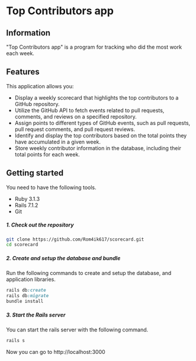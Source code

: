 <h1> Top Contributors app </h1>

## Information

"Top Contributors app" is a program for tracking who did the most work each week.

## Features

This application allows you:

* Display a weekly scorecard that highlights the top contributors to a GitHub repository.
* Utilize the GitHub API to fetch events related to pull requests, comments, and reviews on a specified repository.
* Assign points to different types of GitHub events, such as pull requests, pull request comments, and pull request reviews.
* Identify and display the top contributors based on the total points they have accumulated in a given week.
* Store weekly contributor information in the database, including their total points for each week.

## Getting started

You need to have the following tools.

- Ruby 3.1.3
- Rails 7.1.2
- Git

##### 1. Check out the repository

```bash
git clone https://github.com/Rom4ik617/scorecard.git
cd scorecard
```

##### 2. Create and setup the database and bundle

Run the following commands to create and setup the database, and application libraries.

```ruby
rails db:create
rails db:migrate
bundle install
```

##### 3. Start the Rails server

You can start the rails server with the following command.

```ruby
rails s
```

Now you can go to http://localhost:3000
